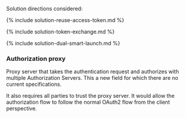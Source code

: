 Solution directions considered:

{% include solution-reuse-access-token.md %}

{% include solution-token-exchange.md %}

{% include solution-dual-smart-launch.md %}

### Authorization proxy

Proxy server that takes the authentication request and authorizes with multiple Authorization Servers. This a new field for which there are no current specifications.

It also requires all parties to trust the proxy server. It would allow the authorization flow to follow the normal OAuth2 flow from the client perspective.